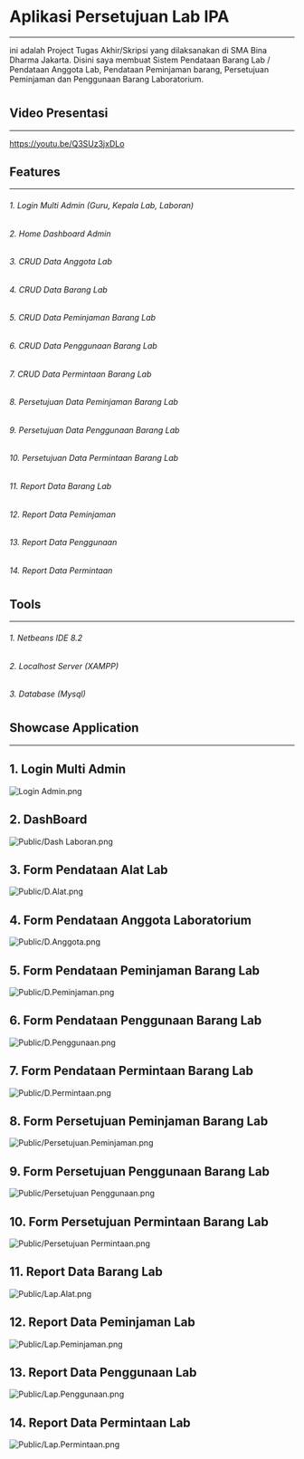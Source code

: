 # Aplikasi Persetujuan Lab IPA
------------------------
ini adalah Project Tugas Akhir/Skripsi yang dilaksanakan di SMA Bina Dharma Jakarta. Disini saya membuat Sistem Pendataan Barang Lab / Pendataan Anggota Lab, Pendataan Peminjaman barang, Persetujuan Peminjaman dan Penggunaan Barang Laboratorium.
#
## Video Presentasi 
------------------------
https://youtu.be/Q3SUz3jxDLo

## Features
------------------------
###### 1. Login Multi Admin (Guru, Kepala Lab, Laboran)
###### 2. Home Dashboard Admin
###### 3. CRUD Data Anggota Lab
###### 4. CRUD Data Barang Lab
###### 5. CRUD Data Peminjaman Barang Lab
###### 6. CRUD Data Penggunaan Barang Lab
###### 7. CRUD Data Permintaan Barang Lab
###### 8. Persetujuan Data Peminjaman Barang Lab
###### 9. Persetujuan Data Penggunaan Barang Lab
###### 10. Persetujuan Data Permintaan Barang Lab
###### 11. Report Data Barang Lab
###### 12. Report Data Peminjaman
###### 13. Report Data Penggunaan
###### 14. Report Data Permintaan
#
## Tools
------------------------
###### 1. Netbeans IDE 8.2
###### 2. Localhost Server (XAMPP) 
###### 3. Database (Mysql) 
#
## Showcase Application
------
## 1. Login Multi Admin
![Login Admin.png](https://github.com/septian2410/TA_LabIPA/blob/master/Public/Login%20Admin.png?raw=true)
## 2. DashBoard 
![Public/Dash Laboran.png](https://github.com/septian2410/TA_LabIPA/blob/master/Public/Dash%20Laboran.png?raw=true)
## 3. Form Pendataan Alat Lab 
![Public/D.Alat.png](https://github.com/septian2410/TA_LabIPA/blob/master/Public/D.Alat.png?raw=true)
## 4. Form Pendataan Anggota Laboratorium 
![Public/D.Anggota.png](https://github.com/septian2410/TA_LabIPA/blob/master/Public/D.Anggota.png?raw=true)
## 5. Form Pendataan Peminjaman Barang Lab 
![Public/D.Peminjaman.png](https://github.com/septian2410/TA_LabIPA/blob/master/Public/D.Peminjaman.png?raw=true)
## 6. Form Pendataan Penggunaan Barang Lab 
![Public/D.Penggunaan.png](https://github.com/septian2410/TA_LabIPA/blob/master/Public/D.Penggunaan.png?raw=true)
## 7. Form Pendataan Permintaan Barang Lab 
![Public/D.Permintaan.png](https://github.com/septian2410/TA_LabIPA/blob/master/Public/D.Permintaan.png)
## 8. Form Persetujuan Peminjaman Barang Lab 
![Public/Persetujuan.Peminjaman.png](https://github.com/septian2410/TA_LabIPA/blob/master/Public/Persetujuan.Peminjaman.png?raw=true)
## 9. Form Persetujuan Penggunaan Barang Lab 
![Public/Persetujuan Penggunaan.png](https://github.com/septian2410/TA_LabIPA/blob/master/Public/Persetujuan%20Penggunaan.png?raw=true)
## 10. Form Persetujuan Permintaan Barang Lab 
![Public/Persetujuan Permintaan.png](https://github.com/septian2410/TA_LabIPA/blob/master/Public/Persetujuan%20Permintaan.png?raw=true)
## 11. Report Data Barang Lab  
![Public/Lap.Alat.png](https://github.com/septian2410/TA_LabIPA/blob/master/Public/Lap.Alat.png?raw=true)
## 12. Report Data Peminjaman Lab  
![Public/Lap.Peminjaman.png](https://github.com/septian2410/TA_LabIPA/blob/master/Public/Lap.Peminjaman.png?raw=true)
## 13. Report Data Penggunaan Lab  
![Public/Lap.Penggunaan.png](https://github.com/septian2410/TA_LabIPA/blob/master/Public/Lap.Penggunaan.png?raw=true)
## 14. Report Data Permintaan Lab 
![Public/Lap.Permintaan.png](https://github.com/septian2410/TA_LabIPA/blob/master/Public/Lap.Permintaan.png?raw=true)

